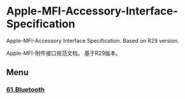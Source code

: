 # Apple-MFI-Accessory-Interface-Specification

Apple-MFI-Accessory Interface Specification. Based on R29 version. 

Apple-MFI-附件接口规范文档。 基于R29版本。


## Menu

### [61.Bluetooth](/Bluetooth.md)

